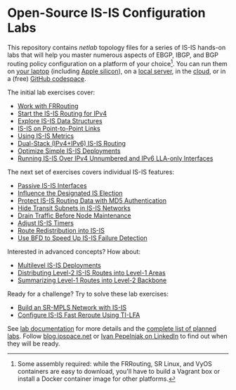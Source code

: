 # Open-Source IS-IS Configuration Labs

This repository contains _netlab_ topology files for a series of IS-IS hands-on labs that will help you master numerous aspects of EBGP,  IBGP, and BGP routing policy configuration on a platform of your choice[^PC]. You can run them on [your laptop](https://netlab.tools/install/ubuntu-vm/) (including [Apple silicon](https://blog.ipspace.net/2024/03/netlab-bgp-apple-silicon.html)), on a [local server](https://netlab.tools/install/ubuntu/), in the [cloud](https://netlab.tools/install/cloud/), or in a (free) [GitHub codespace](https://isis.bgplabs.net/4-codespaces/).

The initial lab exercises cover:

* [Work with FRRouting](basic/0-frrouting)
* [Start the IS-IS Routing for IPv4](basic/1-simple-ipv4)
* [Explore IS-IS Data Structures](basic/2-explore)
* [IS-IS on Point-to-Point Links](basic/3-p2p)
* [Using IS-IS Metrics](basic/4-metric)
* [Dual-Stack (IPv4+IPv6) IS-IS Routing](basic/5-ipv6)
* [Optimize Simple IS-IS Deployments](basic/6-level-2)
* [Running IS-IS Over IPv4 Unnumbered and IPv6 LLA-only Interfaces](basic/7-unnumbered)

The next set of exercises covers individual IS-IS features:

* [Passive IS-IS Interfaces](feature/1-passive)
* [Influence the Designated IS Election](feature/2-dis)
* [Protect IS-IS Routing Data with MD5 Authentication](feature/3-md5)
* [Hide Transit Subnets in IS-IS Networks](feature/4-hide-transit)
* [Drain Traffic Before Node Maintenance](feature/5-drain)
* [Adjust IS-IS Timers](feature/6-timers)
* [Route Redistribution into IS-IS](feature/7-redistribute)
* [Use BFD to Speed Up IS-IS Failure Detection](feature/8-bfd)

Interested in advanced concepts? How about:

* [Multilevel IS-IS Deployments](advanced/1-multilevel)
* [Distributing Level-2 IS-IS Routes into Level-1 Areas](advanced/2-route-leak)
* [Summarizing Level-1 Routes into Level-2 Backbone](advanced/3-summarization)

Ready for a challenge? Try to solve these lab exercises:

* [Build an SR-MPLS Network with IS-IS](advanced/10-sr)
* [Configure IS-IS Fast Reroute Using TI-LFA](advanced/11-ti-lfa)

See [lab documentation](https://isis.bgplabs.net/) for more details and the [complete list of planned labs](https://isis.bgplabs.net/3-upcoming/). Follow [blog.ipspace.net](https://blog.ipspace.net/) or [Ivan Pepelnjak on LinkedIn](https://www.linkedin.com/in/ivanpepelnjak/) to find out when they will be ready.

[^PC]: Some assembly required: while the FRRouting, SR Linux, and VyOS containers are easy to download, you'll have to build a Vagrant box or install a Docker container image for other platforms.
